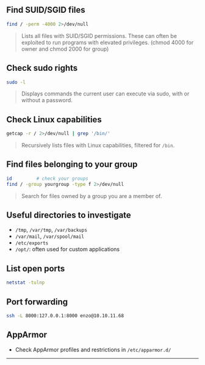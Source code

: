 ##  Find SUID/SGID files

```bash
find / -perm -4000 2>/dev/null
```

> Lists all files with SUID/SGID permissions. These can often be exploited to run programs with elevated privileges. (chmod 4000 for owner and chmod 2000 for group)

## Check sudo rights

```bash
sudo -l
```

> Displays commands the current user can execute via sudo, with or without a password.

## Check Linux capabilities

```bash
getcap -r / 2>/dev/null | grep '/bin/'
```

> Recursively lists files with Linux capabilities, filtered for `/bin`.

## Find files belonging to your group

```bash
id         # check your groups
find / -group yourgroup -type f 2>/dev/null
```

> Search for files owned by a group you are a member of.

## Useful directories to investigate

- `/tmp`, `/var/tmp`, `/var/backups`
- `/var/mail`, `/var/spool/mail`
- `/etc/exports`
- `/opt/`: often used for custom applications

## List open ports

```bash
netstat -tulnp
```

## Port forwarding

```bash
ssh -L 8000:127.0.0.1:8000 enzo@10.10.11.68
```

## AppArmor

- Check AppArmor profiles and restrictions in `/etc/apparmor.d/`

---